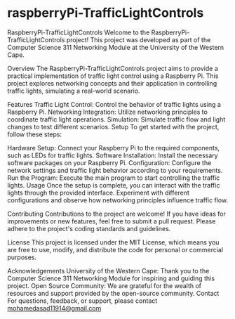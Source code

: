 # raspberryPi-TrafficLightControls

RaspberryPi-TrafficLightControls
Welcome to the RaspberryPi-TrafficLightControls project! This project was developed as part of the Computer Science 311 Networking Module at the University of the Western Cape.

Overview
The RaspberryPi-TrafficLightControls project aims to provide a practical implementation of traffic light control using a Raspberry Pi. This project explores networking concepts and their application in controlling traffic lights, simulating a real-world scenario.

Features
Traffic Light Control: Control the behavior of traffic lights using a Raspberry Pi.
Networking Integration: Utilize networking principles to coordinate traffic light operations.
Simulation: Simulate traffic flow and light changes to test different scenarios.
Setup
To get started with the project, follow these steps:

Hardware Setup: Connect your Raspberry Pi to the required components, such as LEDs for traffic lights.
Software Installation: Install the necessary software packages on your Raspberry Pi.
Configuration: Configure the network settings and traffic light behavior according to your requirements.
Run the Program: Execute the main program to start controlling the traffic lights.
Usage
Once the setup is complete, you can interact with the traffic lights through the provided interface. Experiment with different configurations and observe how networking principles influence traffic flow.

Contributing
Contributions to the project are welcome! If you have ideas for improvements or new features, feel free to submit a pull request. Please adhere to the project's coding standards and guidelines.

License
This project is licensed under the MIT License, which means you are free to use, modify, and distribute the code for personal or commercial purposes.

Acknowledgements
University of the Western Cape: Thank you to the Computer Science 311 Networking Module for inspiring and guiding this project.
Open Source Community: We are grateful for the wealth of resources and support provided by the open-source community.
Contact
For questions, feedback, or support, please contact mohamedasad11914@gmail.com 
